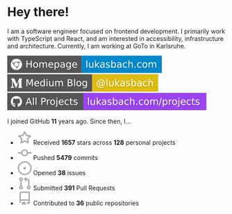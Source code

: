 # Hey there!

I am a software engineer focused on frontend development. I primarily work with TypeScript and React, and am interested in accessibility, infrastructure and architecture. Currently, I am working at GoTo in Karlsruhe.

[![Homepage](./icons/homepage.svg)](https://lukasbach.com)
[![Medium Blog](./icons/medium.svg)](https://medium.com/@lukasbach)
[![My Projects](./icons/projects.svg)](https://lukasbach.com/projects)

I joined GitHub **11** years ago. Since then, I...

- ![](./icons/star.svg) Received **1657** stars across **128** personal projects
- ![](./icons/commit.svg) Pushed **5479** commits
- ![](./icons/issues.svg) Opened **38** issues
- ![](./icons/pr.svg) Submitted **391** Pull Requests
- ![](./icons/repo.svg) Contributed to **36** public repositories
